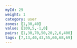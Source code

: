 ```yaml
---
myId: 29
weight: 1
category: user
zones: [1,30,40]
value: [109,5,-1,0]
pairs: [1,30,70,50,20,2,6,400]
tags: [7,13,40,43,55,60,68,69]
---
```

